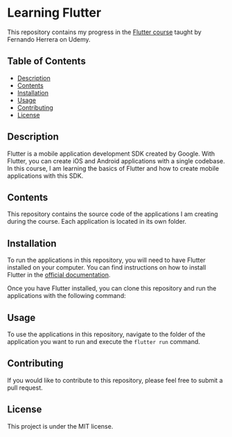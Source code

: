 # Learning Flutter 

This repository contains my progress in the [Flutter course](https://www.udemy.com/course/flutter-cero-a-experto/) taught by Fernando Herrera on Udemy.

## Table of Contents
- [Description](#description)
- [Contents](#contents)
- [Installation](#installation)
- [Usage](#usage)
- [Contributing](#contributing)
- [License](#license)

## Description

Flutter is a mobile application development SDK created by Google. With Flutter, you can create iOS and Android applications with a single codebase. In this course, I am learning the basics of Flutter and how to create mobile applications with this SDK.

## Contents

This repository contains the source code of the applications I am creating during the course. Each application is located in its own folder.

## Installation

To run the applications in this repository, you will need to have Flutter installed on your computer. You can find instructions on how to install Flutter in the [official documentation](https://flutter.dev/docs/get-started/install).

Once you have Flutter installed, you can clone this repository and run the applications with the following command:


## Usage

To use the applications in this repository, navigate to the folder of the application you want to run and execute the `flutter run` command.

## Contributing

If you would like to contribute to this repository, please feel free to submit a pull request.

## License

This project is under the MIT license.
